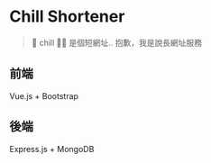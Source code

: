 # Chill Shortener

> 🔗 chill  是個短網址.. 抱歉，我是說長網址服務

## 前端

Vue.js + Bootstrap

## 後端

Express.js + MongoDB
